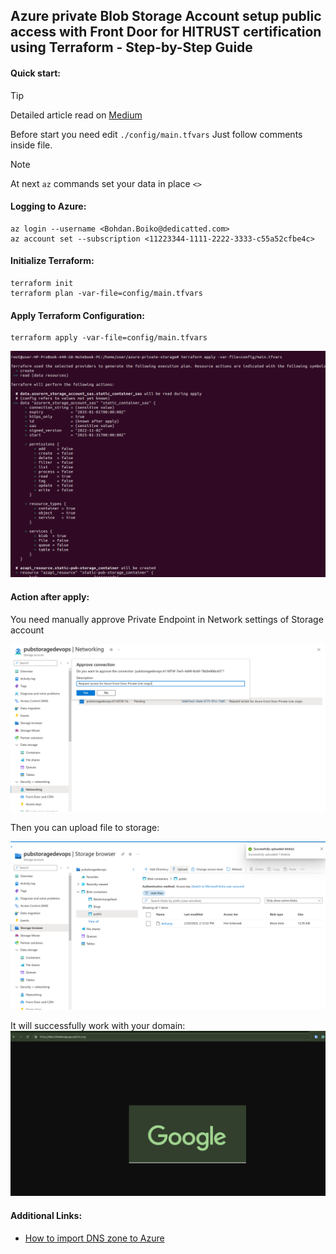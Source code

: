 ## Azure private Blob Storage Account setup public access with Front Door for HITRUST certification using Terraform - Step-by-Step Guide

#### Quick start:
> [!TIP]  
>Detailed article read on [Medium](Set_link_here)

Before start you need edit `./config/main.tfvars` Just follow comments inside file.


> [!NOTE]  
> At next `az` commands set your data in place `<>`

#### Logging to Azure:

```
az login --username <Bohdan.Boiko@dedicatted.com>
az account set --subscription <11223344-1111-2222-3333-c55a52cfbe4c>
```

#### Initialize Terraform:

```
terraform init
terraform plan -var-file=config/main.tfvars
```


#### Apply Terraform Configuration:

```
terraform apply -var-file=config/main.tfvars
```
![image](./images/tf_apply.png)

#### Action after apply:
You need manually approve Private Endpoint in Network settings of Storage account

![image](./images/approve_private_endpoint.png)

Then you can upload file to storage: 

![image](./images/upload_file.png)

It will successfully work with your domain:
![image](./images/result.png)

#### Additional Links:

- [How to import DNS zone to Azure](https://learn.microsoft.com/en-us/azure/dns/dns-delegate-domain-azure-dns)

